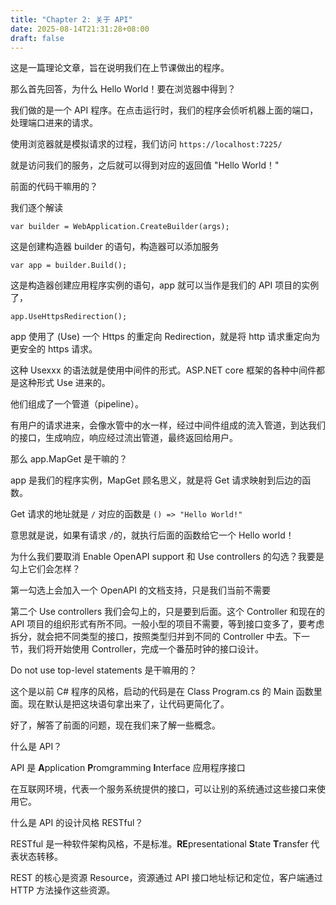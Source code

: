 ```yaml
---
title: "Chapter 2: 关于 API"
date: 2025-08-14T21:31:28+08:00
draft: false
---
```


这是一篇理论文章，旨在说明我们在上节课做出的程序。

那么首先回答，为什么 Hello World！要在浏览器中得到？

我们做的是一个 API 程序。在点击运行时，我们的程序会侦听机器上面的端口，处理端口进来的请求。

使用浏览器就是模拟请求的过程，我们访问 `https://localhost:7225/`

就是访问我们的服务，之后就可以得到对应的返回值 "Hello World！"



前面的代码干嘛用的？

我们逐个解读

`var builder = WebApplication.CreateBuilder(args);`

这是创建构造器 builder 的语句，构造器可以添加服务

`var app = builder.Build();`

这是构造器创建应用程序实例的语句，app 就可以当作是我们的 API 项目的实例了，

`app.UseHttpsRedirection();`

app 使用了 (Use) 一个 Https 的重定向 Redirection，就是将 http 请求重定向为更安全的 https 请求。

这种 Usexxx 的语法就是使用中间件的形式。ASP\.NET core 框架的各种中间件都是这种形式 Use 进来的。

他们组成了一个管道（pipeline）。

有用户的请求进来，会像水管中的水一样，经过中间件组成的流入管道，到达我们的接口，生成响应，响应经过流出管道，最终返回给用户。



那么 app.MapGet 是干嘛的？

app 是我们的程序实例，MapGet 顾名思义，就是将 Get 请求映射到后边的函数。

Get 请求的地址就是 `/` 对应的函数是 `() => "Hello World!"`

意思就是说，如果有请求 `/`的，就执行后面的函数给它一个 Hello world！



为什么我们要取消 Enable OpenAPI support 和 Use controllers 的勾选？我要是勾上它们会怎样？

第一勾选上会加入一个 OpenAPI 的文档支持，只是我们当前不需要

第二个 Use controllers 我们会勾上的，只是要到后面。这个 Controller 和现在的 API 项目的组织形式有所不同。一般小型的项目不需要，等到接口变多了，要考虑拆分，就会把不同类型的接口，按照类型归并到不同的 Controller 中去。下一节，我们将开始使用 Controller，完成一个番茄时钟的接口设计。



Do not use top-level statements 是干嘛用的？

这个是以前 C# 程序的风格，启动的代码是在 Class Program.cs 的 Main 函数里面。现在默认是把这块语句拿出来了，让代码更简化了。



好了，解答了前面的问题，现在我们来了解一些概念。

什么是 API？

API 是 **A**pplication **P**romgramming **I**nterface 应用程序接口

在互联网环境，代表一个服务系统提供的接口，可以让别的系统通过这些接口来使用它。



什么是 API 的设计风格 RESTful？

RESTful 是一种软件架构风格，不是标准。**RE**presentational **S**tate **T**ransfer 代表状态转移。

REST 的核心是资源 Resource，资源通过 API 接口地址标记和定位，客户端通过 HTTP 方法操作这些资源。

